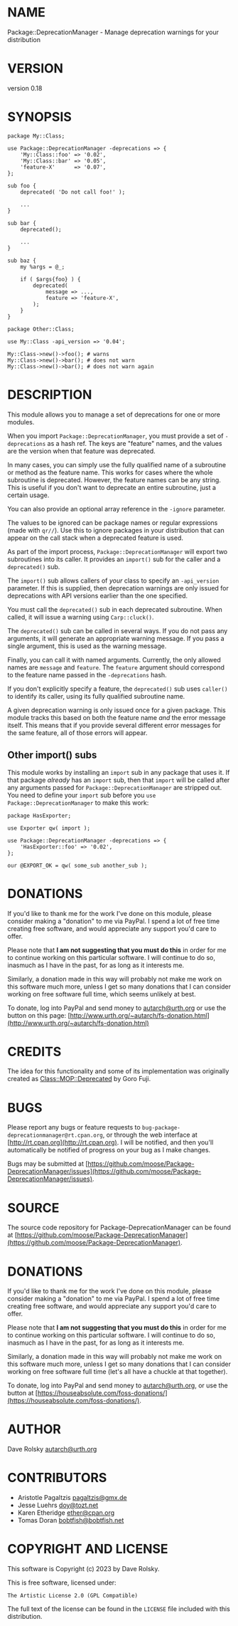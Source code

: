 # NAME

Package::DeprecationManager - Manage deprecation warnings for your distribution

# VERSION

version 0.18

# SYNOPSIS

    package My::Class;

    use Package::DeprecationManager -deprecations => {
        'My::Class::foo' => '0.02',
        'My::Class::bar' => '0.05',
        'feature-X'      => '0.07',
    };

    sub foo {
        deprecated( 'Do not call foo!' );

        ...
    }

    sub bar {
        deprecated();

        ...
    }

    sub baz {
        my %args = @_;

        if ( $args{foo} ) {
            deprecated(
                message => ...,
                feature => 'feature-X',
            );
        }
    }

    package Other::Class;

    use My::Class -api_version => '0.04';

    My::Class->new()->foo(); # warns
    My::Class->new()->bar(); # does not warn
    My::Class->new()->bar(); # does not warn again

# DESCRIPTION

This module allows you to manage a set of deprecations for one or more modules.

When you import `Package::DeprecationManager`, you must provide a set of
`-deprecations` as a hash ref. The keys are "feature" names, and the values
are the version when that feature was deprecated.

In many cases, you can simply use the fully qualified name of a subroutine or
method as the feature name. This works for cases where the whole subroutine is
deprecated. However, the feature names can be any string. This is useful if you
don't want to deprecate an entire subroutine, just a certain usage.

You can also provide an optional array reference in the `-ignore` parameter.

The values to be ignored can be package names or regular expressions (made with
`qr//`).  Use this to ignore packages in your distribution that can appear on
the call stack when a deprecated feature is used.

As part of the import process, `Package::DeprecationManager` will export two
subroutines into its caller. It provides an `import()` sub for the caller and
a `deprecated()` sub.

The `import()` sub allows callers of _your_ class to specify an
`-api_version` parameter. If this is supplied, then deprecation warnings are
only issued for deprecations with API versions earlier than the one specified.

You must call the `deprecated()` sub in each deprecated subroutine. When
called, it will issue a warning using `Carp::cluck()`.

The `deprecated()` sub can be called in several ways. If you do not pass any
arguments, it will generate an appropriate warning message. If you pass a
single argument, this is used as the warning message.

Finally, you can call it with named arguments. Currently, the only allowed
names are `message` and `feature`. The `feature` argument should correspond
to the feature name passed in the `-deprecations` hash.

If you don't explicitly specify a feature, the `deprecated()` sub uses
`caller()` to identify its caller, using its fully qualified subroutine name.

A given deprecation warning is only issued once for a given package. This
module tracks this based on both the feature name _and_ the error message
itself. This means that if you provide several different error messages for the
same feature, all of those errors will appear.

## Other import() subs

This module works by installing an `import` sub in any package that uses it.
If that package _already_ has an `import` sub, then that `import` will be
called after any arguments passed for `Package::DeprecationManager` are
stripped out. You need to define your `import` sub before you `use
Package::DeprecationManager` to make this work:

    package HasExporter;

    use Exporter qw( import );

    use Package::DeprecationManager -deprecations => {
        'HasExporter::foo' => '0.02',
    };

    our @EXPORT_OK = qw( some_sub another_sub );

# DONATIONS

If you'd like to thank me for the work I've done on this module, please
consider making a "donation" to me via PayPal. I spend a lot of free time
creating free software, and would appreciate any support you'd care to offer.

Please note that **I am not suggesting that you must do this** in order for me
to continue working on this particular software. I will continue to do so,
inasmuch as I have in the past, for as long as it interests me.

Similarly, a donation made in this way will probably not make me work on this
software much more, unless I get so many donations that I can consider working
on free software full time, which seems unlikely at best.

To donate, log into PayPal and send money to autarch@urth.org or use the button
on this page: [http://www.urth.org/~autarch/fs-donation.html](http://www.urth.org/~autarch/fs-donation.html)

# CREDITS

The idea for this functionality and some of its implementation was originally
created as [Class::MOP::Deprecated](https://metacpan.org/pod/Class%3A%3AMOP%3A%3ADeprecated) by Goro Fuji.

# BUGS

Please report any bugs or feature requests to
`bug-package-deprecationmanager@rt.cpan.org`, or through the web interface at
[http://rt.cpan.org](http://rt.cpan.org).  I will be notified, and then you'll automatically be
notified of progress on your bug as I make changes.

Bugs may be submitted at [https://github.com/moose/Package-DeprecationManager/issues](https://github.com/moose/Package-DeprecationManager/issues).

# SOURCE

The source code repository for Package-DeprecationManager can be found at [https://github.com/moose/Package-DeprecationManager](https://github.com/moose/Package-DeprecationManager).

# DONATIONS

If you'd like to thank me for the work I've done on this module, please
consider making a "donation" to me via PayPal. I spend a lot of free time
creating free software, and would appreciate any support you'd care to offer.

Please note that **I am not suggesting that you must do this** in order for me
to continue working on this particular software. I will continue to do so,
inasmuch as I have in the past, for as long as it interests me.

Similarly, a donation made in this way will probably not make me work on this
software much more, unless I get so many donations that I can consider working
on free software full time (let's all have a chuckle at that together).

To donate, log into PayPal and send money to autarch@urth.org, or use the
button at [https://houseabsolute.com/foss-donations/](https://houseabsolute.com/foss-donations/).

# AUTHOR

Dave Rolsky <autarch@urth.org>

# CONTRIBUTORS

- Aristotle Pagaltzis <pagaltzis@gmx.de>
- Jesse Luehrs <doy@tozt.net>
- Karen Etheridge <ether@cpan.org>
- Tomas Doran <bobtfish@bobtfish.net>

# COPYRIGHT AND LICENSE

This software is Copyright (c) 2023 by Dave Rolsky.

This is free software, licensed under:

    The Artistic License 2.0 (GPL Compatible)

The full text of the license can be found in the
`LICENSE` file included with this distribution.
